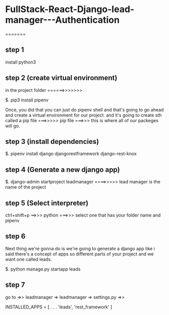 # FullStack-React-Django-lead-manager---Authentication


=======
## step 1
install python3

## step 2 (create virtual environment)
in the project folder  ======>>>>>>>  

$. pip3 install pipenv

Once, you did that you can just do pipenv shell and that's going to go ahead and create a virtual environment for our project. and it's going to create sth called a pip file ===>>>>> pip file ===>>> this is where all of our packeges will go.

## step 3 (install  dependencies)
$. pipenv install django djangorestframework django-rest-knox

## step 4 (Generate a new django app)
$. django-admin startproject leadmanager    ====>>>>> lead manager is the name of the project

## step 5 (Select interpreter)
ctrl+shift+p ==>>> python ===>>> select one that has your folder name and pipenv

## step 6
Next thing we're gonna do is we're going to generate a django app like i said there's a concept of apps so different parts of your project
and we want one called leads.

$. python manage.py startapp leads

## step 7 
go to =>> leadmanager => leadmanager => settings.py =>>

INSTALLED_APPS = [
  .
  .
  .
  'leads',
  'rest_framework'
]

